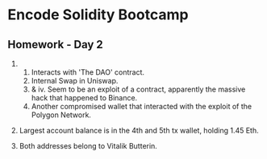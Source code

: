 # Encode Solidity Bootcamp

## Homework - Day 2

1. 
    1. Interacts with 'The DAO' contract.
    2. Internal Swap in Uniswap.
    3. & iv. Seem to be an exploit of a contract, apparently the massive hack that happened to Binance.
    5. Another compromised wallet that interacted with the exploit of the Polygon Network.

2. Largest account balance is in the 4th and 5th tx wallet, holding 1.45 Eth.

3. Both addresses belong to Vitalik Butterin.

